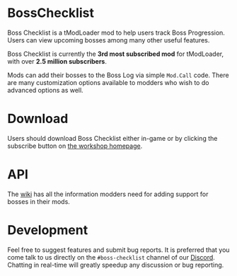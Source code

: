 # BossChecklist
Boss Checklist is a tModLoader mod to help users track Boss Progression. Users can view upcoming bosses among many other useful features.

Boss Checklist is currently the **3rd most subscribed mod** for tModLoader, with over **2.5 million subscribers**.

Mods can add their bosses to the Boss Log via simple `Mod.Call` code. There are many customization options available to modders who wish to do advanced options as well.

# Download
Users should download Boss Checklist either in-game or by clicking the subscribe button on [the workshop homepage](https://steamcommunity.com/sharedfiles/filedetails/?id=2669644269).

# API
The [wiki](https://github.com/JavidPack/BossChecklist/wiki) has all the information modders need for adding support for bosses in their mods. 

# Development
Feel free to suggest features and submit bug reports. It is preferred that you come talk to us directly on the `#boss-checklist` channel of our [Discord](discord.gg/w8Hcwby). Chatting in real-time will greatly speedup any discussion or bug reporting.
